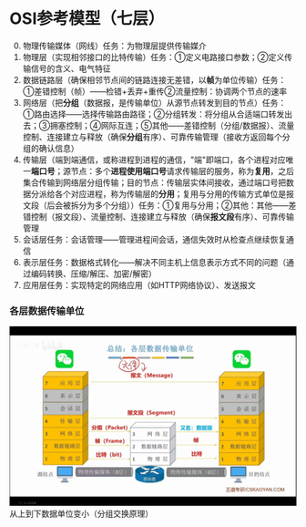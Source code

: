 


# OSI参考模型（七层）
0. 物理传输媒体（网线）任务：为物理层提供传输媒介
1. 物理层（实现相邻接口的比特传输）任务：①定义电路接口参数；②定义传输信号的含义、电气特征
2. 数据链路层（确保相邻节点间的链路连接无差错，以**帧**为单位传输）任务：①差错控制（帧）——检错+丢弃+重传②流量控制：协调两个节点的速率
3. 网络层（把**分组**（数据报，是传输单位）从源节点转发到目的节点）任务：①路由选择——选择传输路由路径；②分组转发：将分组从合适端口转发出去；③拥塞控制；④网际互连；⑤其他——差错控制（分组/数据报）、流量控制、连接建立与释放（确保**分组**有序）、可靠传输管理（接收方返回每个分组的确认信息）
4. 传输层（端到端通信，或称进程到进程的通信，"端"即端口，各个进程对应唯一**端口号**；源节点：多个**进程使用端口号**请求传输层的服务，称为**复用**，之后集合传输到网络层分组传输；目的节点：传输层实体间接收，通过端口号把数据分派给各个对应进程，称为传输层的**分用**；复用与分用的传输方式单位是报文段（后会被拆分为多个分组））任务：①复用与分用；②其他：其他——差错控制（报文段）、流量控制、连接建立与释放（确保**报文段**有序）、可靠传输管理
5. 会话层任务：会话管理——管理进程间会话，通信失效时从检查点继续恢复通信
6. 表示层任务：数据格式转化——解决不同主机上信息表示方式不同的问题（通过编码转换、压缩/解压、加密/解密）
7. 应用层任务：实现特定的网络应用（如HTTP网络协议）、发送报文

### 各层数据传输单位
![输入图片说明](/imgs/2025-07-19/uftU5DmLlBCDZHRh.jpeg)
从上到下数据单位变小（分组交换原理）


<!--stackedit_data:
eyJoaXN0b3J5IjpbLTMwMDc0MDA4Niw3Mjc3MTM1NTYsMjA0MD
I5NzYyMl19
-->